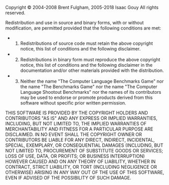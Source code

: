 Copyright © 2004-2008 Brent Fulgham, 2005-2018 Isaac Gouy
All rights reserved.

Redistribution and use in source and binary forms, with or without modification, are permitted provided that the following conditions are met:

- 1. Redistributions of source code must retain the above copyright notice, this list of conditions and the following disclaimer.

- 2. Redistributions in binary form must reproduce the above copyright notice, this list of conditions and the following disclaimer in the documentation and/or other materials provided with the distribution.

- 3. Neither the name "The Computer Language Benchmarks Game" nor the name "The Benchmarks Game" nor the name "The Computer Language Shootout Benchmarks" nor the names of its contributors may be used to endorse or promote products derived from this software without specific prior written permission.

THIS SOFTWARE IS PROVIDED BY THE COPYRIGHT HOLDERS AND CONTRIBUTORS "AS IS" AND ANY EXPRESS OR IMPLIED WARRANTIES, INCLUDING, BUT NOT LIMITED TO, THE IMPLIED WARRANTIES OF MERCHANTABILITY AND FITNESS FOR A PARTICULAR PURPOSE ARE DISCLAIMED. IN NO EVENT SHALL THE COPYRIGHT OWNER OR CONTRIBUTORS BE LIABLE FOR ANY DIRECT, INDIRECT, INCIDENTAL, SPECIAL, EXEMPLARY, OR CONSEQUENTIAL DAMAGES (INCLUDING, BUT NOT LIMITED TO, PROCUREMENT OF SUBSTITUTE GOODS OR SERVICES; LOSS OF USE, DATA, OR PROFITS; OR BUSINESS INTERRUPTION) HOWEVER CAUSED AND ON ANY THEORY OF LIABILITY, WHETHER IN CONTRACT, STRICT LIABILITY, OR TORT (INCLUDING NEGLIGENCE OR OTHERWISE) ARISING IN ANY WAY OUT OF THE USE OF THIS SOFTWARE, EVEN IF ADVISED OF THE POSSIBILITY OF SUCH DAMAGE.
